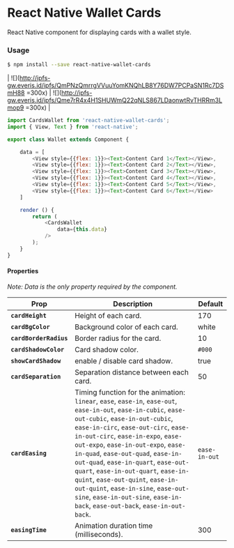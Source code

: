 # React Native Wallet Cards

React Native component for displaying cards with a wallet style.

### Usage

```bash
$ npm install --save react-native-wallet-cards
```

| ![](http://ipfs-gw.everis.id/ipfs/QmPNzQmrrgVVuuYomKNQhLB8Y76DW7PCPaSN1Rc7DSmH88 =300x) | ![](http://ipfs-gw.everis.id/ipfs/Qme7rR4x4H1SHUWmQ22qNLS867LDaonwtRvTHRRm3Lmop9 =300x) |

```javascript
import CardsWallet from 'react-native-wallet-cards';
import { View, Text } from 'react-native';

export class Wallet extends Component {

    data = [
        <View style={{flex: 1}}><Text>Content Card 1</Text></View>,
        <View style={{flex: 1}}><Text>Content Card 2</Text></View>,
        <View style={{flex: 1}}><Text>Content Card 3</Text></View>,
        <View style={{flex: 1}}><Text>Content Card 4</Text></View>,
        <View style={{flex: 1}}><Text>Content Card 5</Text></View>,
        <View style={{flex: 1}}><Text>Content Card 6</Text></View>
    ]

    render () {
        return (
            <CardsWallet 
                data={this.data}
            />
        );
    }
}
```

#### Properties
*Note: Data is the only property required by the component.*

| Prop | Description | Default |
|---|---|---|
|**`cardHeight`**|Height of each card. |170|
|**`cardBgColor`**|Background color of each card. |white|
|**`cardBorderRadius`**|Border radius for the card. |10|
|**`cardShadowColor`**|Card shadow color. |`#000`|
|**`showCardShadow`**|enable / disable card shadow. |true|
|**`cardSeparation`**|Separation distance between each card. |50|
|**`cardEasing`**|Timing function for the animation: `linear`, `ease`, `ease-in`, `ease-out`, `ease-in-out`, `ease-in-cubic`, `ease-out-cubic`, `ease-in-out-cubic`, `ease-in-circ`, `ease-out-circ`, `ease-in-out-circ`, `ease-in-expo`, `ease-out-expo`, `ease-in-out-expo`, `ease-in-quad`, `ease-out-quad`, `ease-in-out-quad`, `ease-in-quart`, `ease-out-quart`, `ease-in-out-quart`, `ease-in-quint`, `ease-out-quint`, `ease-in-out-quint`, `ease-in-sine`, `ease-out-sine`, `ease-in-out-sine`, `ease-in-back`, `ease-out-back`, `ease-in-out-back`. |`ease-in-out`|
|**`easingTime`**|Animation duration time (milliseconds). |300|